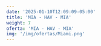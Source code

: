 ```yaml
---
date: '2025-01-10T12:09:09-05:00'
title: 'MIA - HAV - MIA'
weight: 7
oferta: 'MIA - HAV - MIA'
img: '/img/ofertas/Miami.png'
---
```

